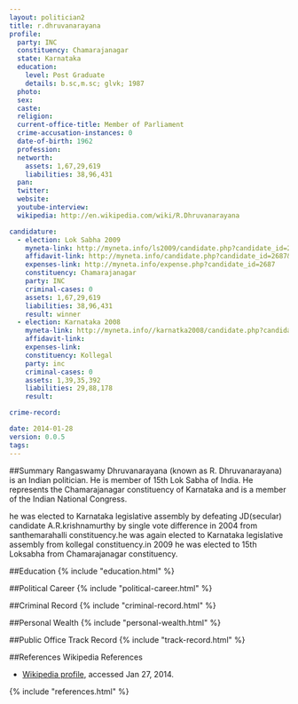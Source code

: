 ```yaml
---
layout: politician2
title: r.dhruvanarayana
profile: 
  party: INC
  constituency: Chamarajanagar
  state: Karnataka
  education: 
    level: Post Graduate
    details: b.sc,m.sc; glvk; 1987
  photo: 
  sex: 
  caste: 
  religion: 
  current-office-title: Member of Parliament
  crime-accusation-instances: 0
  date-of-birth: 1962
  profession: 
  networth: 
    assets: 1,67,29,619
    liabilities: 38,96,431
  pan: 
  twitter: 
  website: 
  youtube-interview: 
  wikipedia: http://en.wikipedia.com/wiki/R.Dhruvanarayana

candidature: 
  - election: Lok Sabha 2009
    myneta-link: http://myneta.info/ls2009/candidate.php?candidate_id=2687
    affidavit-link: http://myneta.info/candidate.php?candidate_id=2687&scan=original
    expenses-link: http://myneta.info/expense.php?candidate_id=2687
    constituency: Chamarajanagar 
    party: INC
    criminal-cases: 0
    assets: 1,67,29,619
    liabilities: 38,96,431
    result: winner 
  - election: Karnataka 2008
    myneta-link: http://myneta.info//karnatka2008/candidate.php?candidate_id=480
    affidavit-link: 
    expenses-link: 
    constituency: Kollegal 
    party: inc
    criminal-cases: 0
    assets: 1,39,35,392
    liabilities: 29,88,178
    result:  

crime-record: 

date: 2014-01-28
version: 0.0.5
tags: 
---
```

##Summary
Rangaswamy Dhruvanarayana (known as R. Dhruvanarayana) is an Indian politician. He is member of 15th Lok Sabha of India. He represents the Chamarajanagar constituency of Karnataka and is a member of the Indian National Congress.

he was elected to Karnataka legislative assembly by defeating JD(secular) candidate A.R.krishnamurthy by single vote difference in 2004 from santhemarahalli constituency.he was again elected to Karnataka legislative assembly from kollegal constituency.in 2009 he was elected to 15th Loksabha from Chamarajanagar constituency.


##Education
{% include "education.html" %}


##Political Career
{% include "political-career.html" %}


##Criminal Record
{% include "criminal-record.html" %}


##Personal Wealth
{% include "personal-wealth.html" %}


##Public Office Track Record
{% include "track-record.html" %}


##References
Wikipedia References
- [Wikipedia profile]({{page.profile.wikipedia}}), accessed Jan 27, 2014.



{% include "references.html" %}